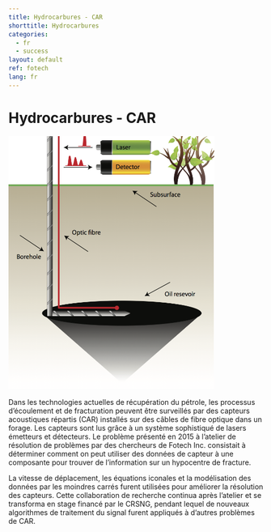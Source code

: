 ```yaml
---
title: Hydrocarbures - CAR
shorttitle: Hydrocarbures
categories: 
  - fr
  - success
layout: default
ref: fotech
lang: fr 
---
```


# Hydrocarbures - CAR

<img src="/img/portfolio/DAS_borehole.png" style="max-height: 500px"
class="img-responsive center-block"/>

Dans les technologies actuelles de récupération du pétrole, les processus
d’écoulement et de fracturation peuvent être surveillés par des capteurs
acoustiques répartis (CAR) installés sur des câbles de fibre optique dans
un forage. Les capteurs sont lus grâce à un système sophistiqué de lasers
émetteurs et détecteurs. Le problème présenté en 2015 à l’atelier de
résolution de problèmes par des chercheurs de Fotech Inc. consistait à
déterminer comment on peut utiliser des données de capteur à une
composante pour trouver de l’information sur un hypocentre de fracture. 

La
vitesse de déplacement, les équations iconales et la modélisation des
données par les moindres carrés furent utilisées pour améliorer la
résolution des capteurs. Cette collaboration de recherche continua après
l’atelier et se transforma en stage financé par le CRSNG, pendant lequel
de nouveaux algorithmes de traitement du signal furent appliqués à
d’autres problèmes de CAR.
